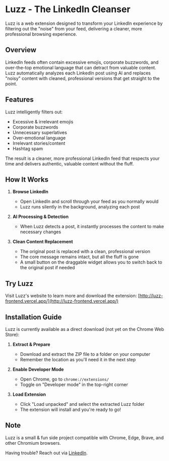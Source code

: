 # Luzz - The LinkedIn Cleanser

Luzz is a web extension designed to transform your LinkedIn experience by filtering out the "noise" from your feed, delivering a cleaner, more professional browsing experience.

## Overview

LinkedIn feeds often contain excessive emojis, corporate buzzwords, and over-the-top emotional language that can detract from valuable content. Luzz automatically analyzes each LinkedIn post using AI and replaces "noisy" content with cleaned, professional versions that get straight to the point.

## Features

Luzz intelligently filters out:

- Excessive & irrelevant emojis
- Corporate buzzwords
- Unnecessary superlatives
- Over-emotional language
- Irrelevant stories/content
- Hashtag spam

The result is a cleaner, more professional LinkedIn feed that respects your time and delivers authentic, valuable content without the fluff.


## How It Works

1. **Browse LinkedIn**
   - Open LinkedIn and scroll through your feed as you normally would
   - Luzz runs silently in the background, analyzing each post

2. **AI Processing & Detection**
   - When Luzz detects a post, it instantly processes the content to make necessary changes

3. **Clean Content Replacement**
   - The original post is replaced with a clean, professional version
   - The core message remains intact, but all the fluff is gone
   - A small button on the draggable widget allows you to switch back to the original post if needed

## Try Luzz

Visit Luzz's website to learn more and download the extension:
[http://luzz-frontend.vercel.app/](http://luzz-frontend.vercel.app/)

## Installation Guide

Luzz is currently available as a direct download (not yet on the Chrome Web Store):

1. **Extract & Prepare**
   - Download and extract the ZIP file to a folder on your computer
   - Remember the location as you'll need it in the next step

2. **Enable Developer Mode**
   - Open Chrome, go to `chrome://extensions/`
   - Toggle on "Developer mode" in the top-right corner

3. **Load Extension**
   - Click "Load unpacked" and select the extracted Luzz folder
   - The extension will install and you're ready to go!
## Note

Luzz is a small & fun side project compatible with Chrome, Edge, Brave, and other Chromium browsers.

Having trouble? Reach out via [LinkedIn](https://www.linkedin.com/in/sathwik-yellapragada/).